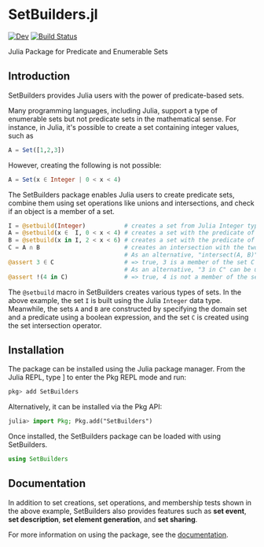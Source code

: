 # SetBuilders.jl

[![Dev](https://img.shields.io/badge/docs-dev-blue.svg)](https://grnydawn.github.io/SetBuilders.jl/dev/)
[![Build Status](https://github.com/grnydawn/SetBuilders.jl/actions/workflows/CI.yml/badge.svg?branch=master)](https://github.com/grnydawn/SetBuilders.jl/actions/workflows/CI.yml?query=branch%3Amaster)

Julia Package for Predicate and Enumerable Sets


## Introduction

SetBuilders provides Julia users with the power of predicate-based sets.

Many programming languages, including Julia, support a type of enumerable
sets but not predicate sets in the mathematical sense. For instance,
in Julia, it's possible to create a set containing integer values, such as

```julia
A = Set([1,2,3])
```
However, creating the following is not possible:

```julia
A = Set(x ∈ Integer | 0 < x < 4)
```
The SetBuilders package enables Julia users to create predicate sets,
combine them using set operations like unions and intersections, and
check if an object is a member of a set.

```julia
I = @setbuild(Integer)           # creates a set from Julia Integer type
A = @setbuild(x ∈  I, 0 < x < 4) # creates a set with the predicate of "0 < x < 4"
B = @setbuild(x in I, 2 < x < 6) # creates a set with the predicate of "2 < x < 6"
C = A ∩ B                        # creates an intersection with the two sets
                                 # As an alternative, "intersect(A, B)" can be used
@assert 3 ∈ C                    # => true, 3 is a member of the set C
                                 # As an alternative, "3 in C" can be used
@assert !(4 in C)                # => true, 4 is not a member of the set C
```
The `@setbuild` macro in SetBuilders creates various types of sets. In the
above example, the set `I` is built using the Julia `Integer` data type.
Meanwhile, the sets `A` and `B` are constructed by specifying the domain set
and a predicate using a boolean expression, and the set `C` is created using
the set intersection operator.

## Installation

The package can be installed using the Julia package manager. From the Julia
REPL, type ] to enter the Pkg REPL mode and run:

```julia
pkg> add SetBuilders
```
Alternatively, it can be installed via the Pkg API:

```julia
julia> import Pkg; Pkg.add("SetBuilders")
```

Once installed, the SetBuilders package can be loaded with using SetBuilders.

```julia
using SetBuilders
```

## Documentation

In addition to set creations, set operations, and membership tests shown in the
above example, SetBuilders also provides features such as **set event**,
**set description**, **set element generation**, and **set sharing**.

For more information on using the package, see the
[documentation](https://grnydawn.github.io/SetBuilders.jl/).
